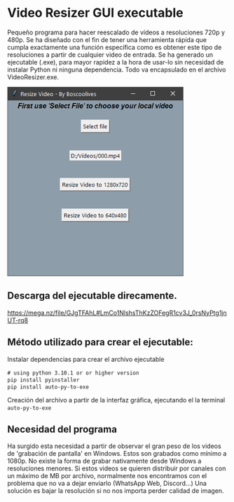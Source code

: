 # Video Resizer GUI executable
Pequeño programa para hacer reescalado de vídeos a resoluciones 720p y 480p.
Se ha diseñado con el fin de tener una herramienta rápida que cumpla exactamente una función especifica como es obtener este tipo de resoluciones a partir de cualquier video de entrada.
Se ha generado un ejecutable (.exe), para mayor rapidez a la hora de usar-lo sin necesidad de instalar Python ni ninguna dependencia. Todo va encapsulado en el archivo VideoResizer.exe.

![](./screenshots/gui.png)

## Descarga del ejecutable direcamente.
https://mega.nz/file/GJgTFAhL#LmCo1NlshsThKzZOFegR1cv3J_0rsNyPtg1jnUT-rq8

## Método utilizado para crear el ejecutable:
Instalar dependencias para crear el archivo ejecutable
```
# using python 3.10.1 or or higher version
pip install pyinstaller
pip install auto-py-to-exe
```
Creación del archivo a partir de la interfaz gráfica, ejecutando el la terminal `auto-py-to-exe`

## Necesidad del programa
Ha surgido esta necesidad a partir de observar el gran peso de los videos de 'grabación de pantalla' en Windows. Estos son grabados como mínimo a 1080p. No existe la forma de grabar nativamente desde Windows a resoluciones menores.
Si estos videos se quieren distribuir por canales con un máximo de MB por archivo, normalmente nos encontramos con el problema que no va a dejar enviarlo (WhatsApp Web, Discord...) Una solución es bajar la resolución si no nos importa perder calidad de imagen.
 
